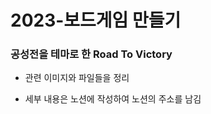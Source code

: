 


# 2023-보드게임 만들기

<h3>공성전을 테마로 한 Road To Victory</h3>

* <p>관련 이미지와 파일들을 정리</p>
* <p>세부 내용은 노션에 작성하여 노션의 주소를 남김</p>
